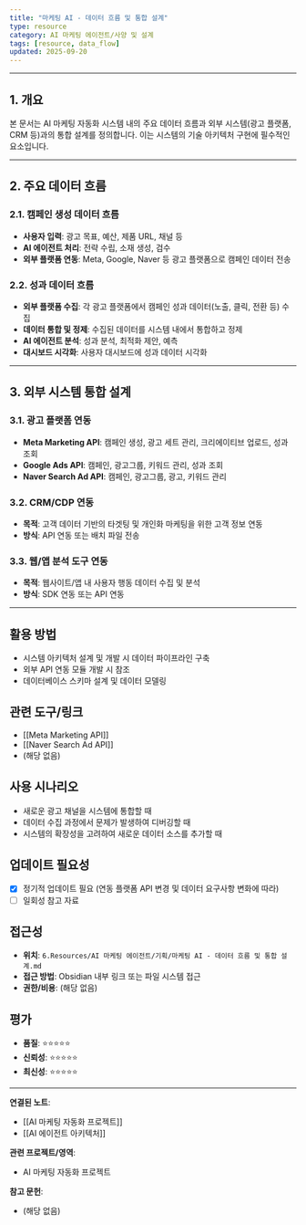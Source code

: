 ```yaml
---
title: "마케팅 AI - 데이터 흐름 및 통합 설계"
type: resource
category: AI 마케팅 에이전트/사양 및 설계
tags: [resource, data_flow]
updated: 2025-09-20
---
```



---

## 1. 개요

본 문서는 AI 마케팅 자동화 시스템 내의 주요 데이터 흐름과 외부 시스템(광고 플랫폼, CRM 등)과의 통합 설계를 정의합니다. 이는 시스템의 기술 아키텍처 구현에 필수적인 요소입니다.

---

## 2. 주요 데이터 흐름

### 2.1. 캠페인 생성 데이터 흐름
- **사용자 입력**: 광고 목표, 예산, 제품 URL, 채널 등
- **AI 에이전트 처리**: 전략 수립, 소재 생성, 검수
- **외부 플랫폼 연동**: Meta, Google, Naver 등 광고 플랫폼으로 캠페인 데이터 전송

### 2.2. 성과 데이터 흐름
- **외부 플랫폼 수집**: 각 광고 플랫폼에서 캠페인 성과 데이터(노출, 클릭, 전환 등) 수집
- **데이터 통합 및 정제**: 수집된 데이터를 시스템 내에서 통합하고 정제
- **AI 에이전트 분석**: 성과 분석, 최적화 제안, 예측
- **대시보드 시각화**: 사용자 대시보드에 성과 데이터 시각화

---

## 3. 외부 시스템 통합 설계

### 3.1. 광고 플랫폼 연동
- **Meta Marketing API**: 캠페인 생성, 광고 세트 관리, 크리에이티브 업로드, 성과 조회
- **Google Ads API**: 캠페인, 광고그룹, 키워드 관리, 성과 조회
- **Naver Search Ad API**: 캠페인, 광고그룹, 광고, 키워드 관리

### 3.2. CRM/CDP 연동
- **목적**: 고객 데이터 기반의 타겟팅 및 개인화 마케팅을 위한 고객 정보 연동
- **방식**: API 연동 또는 배치 파일 전송

### 3.3. 웹/앱 분석 도구 연동
- **목적**: 웹사이트/앱 내 사용자 행동 데이터 수집 및 분석
- **방식**: SDK 연동 또는 API 연동

---

## 활용 방법
<!-- 이 자료를 어떻게 활용할 수 있는가? -->
- 시스템 아키텍처 설계 및 개발 시 데이터 파이프라인 구축
- 외부 API 연동 모듈 개발 시 참조
- 데이터베이스 스키마 설계 및 데이터 모델링

## 관련 도구/링크
<!-- 관련된 도구, 웹사이트, 링크들 -->
- [[Meta Marketing API]]
- [[Naver Search Ad API]]
- (해당 없음)

## 사용 시나리오
<!-- 어떤 상황에서 이 자료가 유용할 것인가? -->
- 새로운 광고 채널을 시스템에 통합할 때
- 데이터 수집 과정에서 문제가 발생하여 디버깅할 때
- 시스템의 확장성을 고려하여 새로운 데이터 소스를 추가할 때

## 업데이트 필요성
<!-- 이 자료가 시간이 지나면 업데이트가 필요한가? -->
- [x] 정기적 업데이트 필요 (연동 플랫폼 API 변경 및 데이터 요구사항 변화에 따라)
- [ ] 일회성 참고 자료

## 접근성
<!-- 이 자료에 어떻게 접근할 수 있는가? -->
- **위치**: `6.Resources/AI 마케팅 에이전트/기획/마케팅 AI - 데이터 흐름 및 통합 설계.md`
- **접근 방법**: Obsidian 내부 링크 또는 파일 시스템 접근
- **권한/비용**: (해당 없음)

## 평가
<!-- 이 자료의 품질이나 신뢰성에 대한 평가 -->
- **품질**: ⭐⭐⭐⭐⭐
- **신뢰성**: ⭐⭐⭐⭐⭐
- **최신성**: ⭐⭐⭐⭐⭐

---

**연결된 노트**:
- [[AI 마케팅 자동화 프로젝트]]
- [[AI 에이전트 아키텍처]]

**관련 프로젝트/영역**:
- AI 마케팅 자동화 프로젝트

**참고 문헌**:
- (해당 없음)
